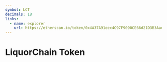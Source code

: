 ```yaml
---
symbol: LCT
decimals: 18
links:
  - name: explorer
    url: https://etherscan.io/token/0x4A37A91eec4C97F9090CE66d21D3B3Aadf1aE5aD
---
```


# LiquorChain Token
